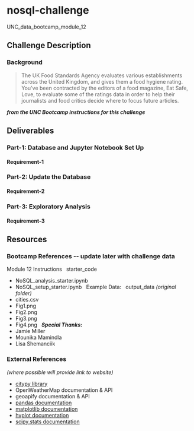 # nosql-challenge
UNC_data_bootcamp_module_12

## Challenge Description
### Background
> The UK Food Standards Agency evaluates various establishments across the United Kingdom, and gives them a food hygiene rating. You've been contracted by the editors of a food magazine, Eat Safe, Love, to evaluate some of the ratings data in order to help their journalists and food critics decide where to focus future articles.

***from the UNC Bootcamp instructions for this challenge***

## Deliverables



### Part-1: Database and Jupyter Notebook Set Up


#### Requirement-1


### Part-2: Update the Database


#### Requirement-2


### Part-3: Exploratory Analysis



#### Requirement-3



## Resources
### Bootcamp References -- update later with challenge data
Module 12 Instructions
 
starter_code
* NoSQL_analysis_starter.ipynb
* NoSQL_setup_starter.ipynb
 
Example Data:
 
output_data _(original folder)_
* cities.csv
* Fig1.png
* Fig2.png
* Fig3.png
* Fig4.png
 
***Special Thanks:***
* Jamie Miller
* Mounika Mamindla
* Lisa Shemanciik
 
### External References
_(where possible will provide link to website)_
* [citypy library](https://github.com/wingchen/citipy)
* OpenWeatherMap documentation & API
* geoapify documentation & API
* [pandas documentation](https://pandas.pydata.org/docs/reference/general_functions.html)
* [matplotlib documentation](https://matplotlib.org/stable/index.html)
* [hvplot documentation](https://hvplot.holoviz.org/reference/geopandas/points.html)
* [scipy.stats documentation](https://docs.scipy.org/doc/scipy/reference/stats.html)


